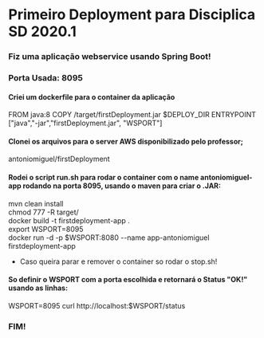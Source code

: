 # Primeiro Deployment para Disciplica SD 2020.1

  

### Fiz uma aplicação webservice usando Spring Boot!
### Porta Usada: 8095
#### Criei um dockerfile para o container da aplicação
FROM java:8
COPY /target/firstDeployment.jar $DEPLOY_DIR
ENTRYPOINT ["java","-jar","firstDeployment.jar", "WSPORT"]

#### Clonei os arquivos para o server AWS disponibilizado pelo professor;
antoniomiguel/firstDeployment

#### Rodei o script run.sh para rodar o container com o name antoniomiguel-app rodando na porta 8095, usando o maven para criar o .JAR:
mvn clean install  
chmod 777 -R target/  
docker build -t firstdeployment-app .  
export WSPORT=8095  
docker run -d  -p $WSPORT:8080 --name app-antoniomiguel firstdeployment-app

- Caso queira parar e remover o container so rodar o stop.sh!

#### So definir o WSPORT com a porta escolhida e retornará o Status "OK!" usando as linhas:
WSPORT=8095
curl http://localhost:$WSPORT/status

### FIM!